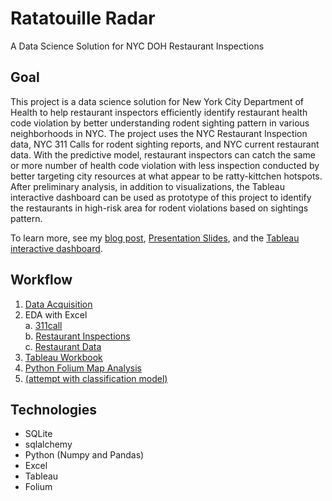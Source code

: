 # Ratatouille Radar

A Data Science Solution for NYC DOH Restaurant Inspections

## Goal

This project is a data science solution for New York City Department of Health to help restaurant inspectors efficiently identify restaurant health code violation by better understanding rodent sighting pattern in various neighborhoods in NYC. The project uses the NYC Restaurant Inspection data, NYC 311 Calls for rodent sighting reports, and NYC current restaurant data. With the predictive model, restaurant inspectors can catch the same or more number of health code violation with less inspection conducted by better targeting city resources at what appear to be ratty-kittchen hotspots. After preliminary analysis, in addition to visualizations, the Tableau interactive dashboard can be used as prototype of this project to identify the restaurants in high-risk area for rodent violations based on sightings pattern. 

To learn more, see my [blog post](https://crystalhuang-ds.medium.com/proposing-a-data-science-solution-to-a-real-life-problem-b7668719da4e), [Presentation Slides](https://github.com/crystal-ctrl/ratatouille-radar/blob/main/Presentation%20slides.pdf), and the [Tableau interactive dashboard](https://public.tableau.com/profile/crystal.huang2109#!/vizhome/shared/TBDSBF44Z).

## Workflow

1. [Data Acquisition](https://github.com/crystal-ctrl/ratatouille-radar/blob/main/1_Data%20acquisitions.ipynb)
2. EDA with Excel</br>
    a. [311call](https://github.com/crystal-ctrl/ratatouille-radar/blob/main/2A_311calls_EDA_DataViz.xlsx)</br>
    b. [Restaurant Inspections](https://github.com/crystal-ctrl/ratatouille-radar/blob/main/2B_Restaurant%20inspections_EDA_DataViz.xlsx)</br>
    c. [Restaurant Data](https://github.com/crystal-ctrl/ratatouille-radar/blob/main/2C_Restaurants_data.xlsx)
3. [Tableau Workbook](https://github.com/crystal-ctrl/ratatouille-radar/blob/main/3_Ratatouille%20Radar.twbx)
4. [Python Folium Map Analysis](https://github.com/crystal-ctrl/ratatouille-radar/blob/main/4_Spatial%20visualization%20with%20Folium.ipynb)
5. [(attempt with classification model)](https://github.com/crystal-ctrl/ratatouille-radar/blob/main/5_Classification%20model%20%5Battempt%5D.ipynb)

## Technologies

- SQLite
- sqlalchemy
- Python (Numpy and Pandas)
- Excel
- Tableau
- Folium